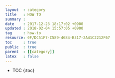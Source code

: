 ```yaml
---
layout  : category
title   : HOW TO
summary :
date    : 2017-12-23 18:17:02 +0900
updated : 2018-02-04 15:57:05 +0900
tag     : how-to
resource: 0F/DC51F7-C589-4684-B317-2A41C2212F67
toc     : true
public  : true
parent  : [[category]]
latex   : false
---
```

* TOC
{:toc}

